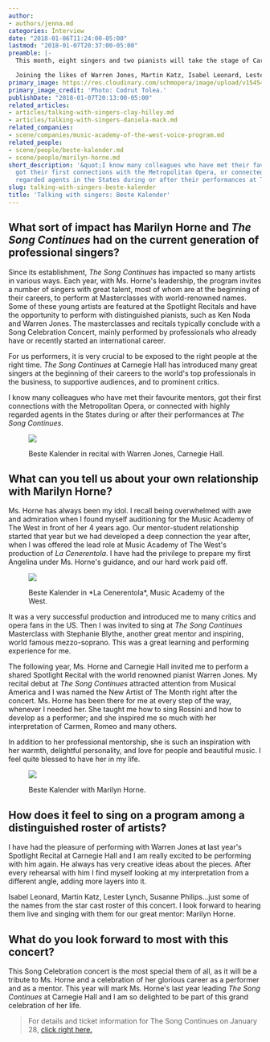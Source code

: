 ```yaml
---
author:
- authors/jenna.md
categories: Interview
date: "2018-01-06T11:24:00-05:00"
lastmod: "2018-01-07T20:37:00-05:00"
preamble: |-
  This month, eight singers and two pianists will take the stage of Carnegie Hall to make a nod to the legendary Marilyn Horne and her remarkable mentorship of a generation of artists. Horne founded *The Song Continues*, an annual celebration of art song, and this year's [event on January 28](http://www.bestekalender.com/event/the-marilyn-horne-song-celebration-at-carnegie-hall/) will mark the end of her extraordinary tenure as an operatic inspiration.

  Joining the likes of Warren Jones, Martin Katz, Isabel Leonard, Lester Lynch, and Nicole Cabell, is Toronto-based mezzo-soprano [Beste Kalender](/scene/people/beste-kalender/). We spoke with her about learning from Marilyn Horne, and the value of true artistic mentors.
primary_image: https://res.cloudinary.com/schmopera/image/upload/v1545409169/media/webhook-uploads/1515256257927/2018-01-05---Beste-sq.jpg.jpg
primary_image_credit: 'Photo: Codrut Tolea.'
publishDate: "2018-01-07T20:13:00-05:00"
related_articles:
- articles/talking-with-singers-clay-hilley.md
- articles/talking-with-singers-daniela-mack.md
related_companies:
- scene/companies/music-academy-of-the-west-voice-program.md
related_people:
- scene/people/beste-kalender.md
- scene/people/marilyn-horne.md
short_description: '&quot;I know many colleagues who have met their favourite mentors,
  got their first connections with the Metropolitan Opera, or connected with highly
  regarded agents in the States during or after their performances at The Song Continues.&quot;'
slug: talking-with-singers-beste-kalender
title: 'Talking with singers: Beste Kalender'
---
```


## What sort of impact has Marilyn Horne and *The Song Continues* had on the current generation of professional singers?

Since its establishment, *The Song Continues* has impacted so many artists in various ways. Each year, with Ms. Horne's leadership, the program invites a number of singers with great talent, most of whom are at the beginning of their careers, to perform at Masterclasses with world-renowned names. Some of these young artists are featured at the Spotlight Recitals and have the opportunity to perform with distinguished pianists, such as Ken Noda and Warren Jones. The masterclasses and recitals typically conclude with a Song Celebration Concert, mainly performed by professionals who already have or recently started an international career.

For us performers, it is very crucial to be exposed to the right people at the right time. *The Song Continues* at Carnegie Hall has introduced many great singers at the beginning of their careers to the world's top professionals in the business, to supportive audiences, and to prominent critics.

I know many colleagues who have met their favourite mentors, got their first connections with the Metropolitan Opera, or connected with highly regarded agents in the States during or after their performances at *The Song Continues*.

<figure data-type="image">

![](https://res.cloudinary.com/schmopera/image/upload/v1545409169/media/webhook-uploads/1515256379728/2018-01-05---Canegierecitaldebut.jpg.jpg)
<figcaption>Beste Kalender in recital with Warren Jones, Carnegie Hall.</figcaption>
</figure>

## What can you tell us about your own relationship with Marilyn Horne?

Ms. Horne has always been my idol. I recall being overwhelmed with awe and admiration when I found myself auditioning for the Music Academy of The West in front of her 4 years ago. Our mentor-student relationship started that year but we had developed a deep connection the year after, when I was offered the lead role at Music Academy of The West's production of *La Cenerentola*. I have had the privilege to prepare my first Angelina under Ms. Horne's guidance, and our hard work paid off.

<figure data-type="image">

![](https://res.cloudinary.com/schmopera/image/upload/v1545409169/media/webhook-uploads/1515256447826/2018-01-05---CinderDress__151.jpg.jpg)
<figcaption>Beste Kalender in *La Cenerentola*, Music Academy of the West.</figcaption>
</figure>

It was a very successful production and introduced me to many critics and opera fans in the US. Then I was invited to sing at *The Song Continues* Masterclass with Stephanie Blythe, another great mentor and inspiring, world famous mezzo-soprano. This was a great learning and performing experience for me. 

The following year, Ms. Horne and Carnegie Hall invited me to perform a shared Spotlight Recital with the world renowned pianist Warren Jones. My recital debut at *The Song Continues* attracted attention from Musical America and I was named the New Artist of The Month right after the concert. Ms. Horne has been there for me at every step of the way, whenever I needed her. She taught me how to sing Rossini and how to develop as a performer; and she inspired me so much with her interpretation of Carmen, Romeo and many others. 

In addition to her professional mentorship, she is such an inspiration with her warmth, delightful personality, and love for people and beautiful music. I feel quite blessed to have her in my life.

<figure data-type="image">

![](https://res.cloudinary.com/schmopera/image/upload/v1545409169/media/webhook-uploads/1515256427875/FB_IMG_1444073542482.jpg.jpg)
<figcaption>Beste Kalender with Marilyn Horne.</figcaption>
</figure>

## How does it feel to sing on a program among a distinguished roster of artists?

I have had the pleasure of performing with Warren Jones at last year's Spotlight Recital at Carnegie Hall and I am really excited to be performing with him again. He always has very creative ideas about the pieces. After every rehearsal with him I find myself looking at my interpretation from a different angle, adding more layers into it.

Isabel Leonard, Martin Katz, Lester Lynch, Susanne Philips…just some of the names from the star cast roster of this concert. I look forward to hearing them live and singing with them for our great mentor: Marilyn Horne.

## What do you look forward to most with this concert?

This Song Celebration concert is the most special them of all, as it will be a tribute to Ms. Horne and a celebration of her glorious career as a performer and as a mentor. This year will mark Ms. Horne's last year leading *The Song Continues* at Carnegie Hall and I am so delighted to be part of this grand celebration of her life.

>For details and ticket information for The Song Continues on January 28, [click right here.](http://www.bestekalender.com/event/the-marilyn-horne-song-celebration-at-carnegie-hall/) 
